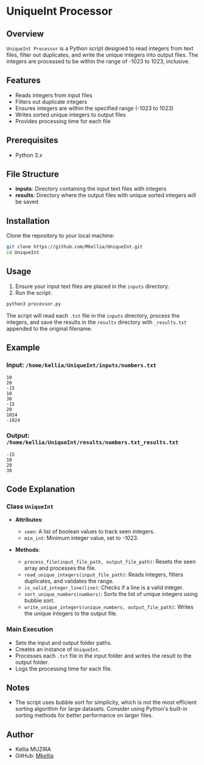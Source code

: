 # UniqueInt Processor

## Overview
`UniqueInt Processor` is a Python script designed to read integers from text files, filter out duplicates, and write the unique integers into output files. The integers are processed to be within the range of -1023 to 1023, inclusive.

## Features
- Reads integers from input files
- Filters out duplicate integers
- Ensures integers are within the specified range (-1023 to 1023)
- Writes sorted unique integers to output files
- Provides processing time for each file

## Prerequisites
- Python 3.x

## File Structure
- **inputs**: Directory containing the input text files with integers
- **results**: Directory where the output files with unique sorted integers will be saved

## Installation
Clone the repository to your local machine:

```bash
git clone https://github.com/Mkellia/UniqueInt.git
cd UniqueInt
```

## Usage
1. Ensure your input text files are placed in the `inputs` directory.
2. Run the script:

```bash
python3 processor.py
```

The script will read each `.txt` file in the `inputs` directory, process the integers, and save the results in the `results` directory with `_results.txt` appended to the original filename.

## Example
### Input: `/home/kellia/UniqueInt/inputs/numbers.txt`
```
10
20
-15
10
30
-15
20
1024
-1024
```

### Output: `/home/kellia/UniqueInt/results/numbers.txt_results.txt`
```
-15
10
20
30
```

## Code Explanation
### Class `UniqueInt`
- **Attributes**:
  - `seen`: A list of boolean values to track seen integers.
  - `min_int`: Minimum integer value, set to -1023.

- **Methods**:
  - `process_file(input_file_path, output_file_path)`: Resets the seen array and processes the file.
  - `read_unique_integers(input_file_path)`: Reads integers, filters duplicates, and validates the range.
  - `is_valid_integer_line(line)`: Checks if a line is a valid integer.
  - `sort_unique_numbers(numbers)`: Sorts the list of unique integers using bubble sort.
  - `write_unique_integers(unique_numbers, output_file_path)`: Writes the unique integers to the output file.

### Main Execution
- Sets the input and output folder paths.
- Creates an instance of `UniqueInt`.
- Processes each `.txt` file in the input folder and writes the result to the output folder.
- Logs the processing time for each file.

## Notes
- The script uses bubble sort for simplicity, which is not the most efficient sorting algorithm for large datasets. Consider using Python's built-in sorting methods for better performance on larger files.

## Author
- Kellia MUZIRA
- GitHub: [Mkellia](https://github.com/Mkellia)
